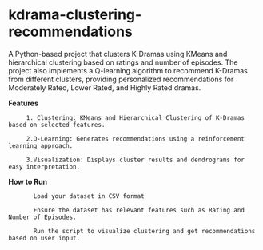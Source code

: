 # kdrama-clustering-recommendations
A Python-based project that clusters K-Dramas using KMeans and hierarchical clustering based on ratings and number of episodes. The project also implements a Q-learning algorithm to recommend K-Dramas from different clusters, providing personalized recommendations for Moderately Rated, Lower Rated, and Highly Rated dramas.

**Features**

         1. Clustering: KMeans and Hierarchical Clustering of K-Dramas based on selected features.
         
         2.Q-Learning: Generates recommendations using a reinforcement learning approach.
         
         3.Visualization: Displays cluster results and dendrograms for easy interpretation.

**How to Run**

           Load your dataset in CSV format 
           
           Ensure the dataset has relevant features such as Rating and Number of Episodes.
           
           Run the script to visualize clustering and get recommendations based on user input.
